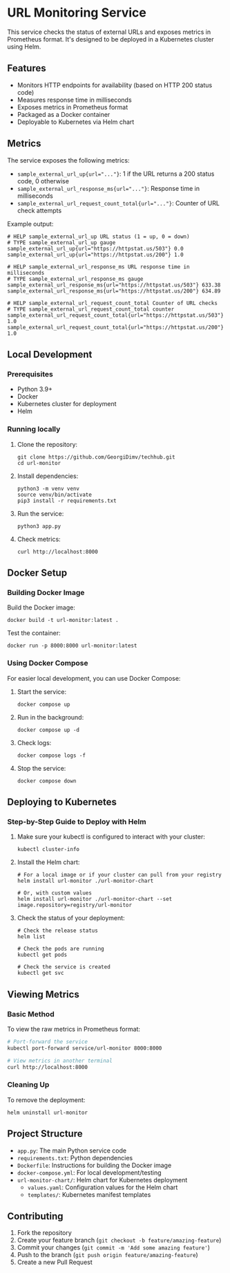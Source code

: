 # URL Monitoring Service

This service checks the status of external URLs and exposes metrics in Prometheus format. It's designed to be deployed in a Kubernetes cluster using Helm.

## Features

- Monitors HTTP endpoints for availability (based on HTTP 200 status code)
- Measures response time in milliseconds
- Exposes metrics in Prometheus format
- Packaged as a Docker container
- Deployable to Kubernetes via Helm chart

## Metrics

The service exposes the following metrics:

- `sample_external_url_up{url="..."}`: 1 if the URL returns a 200 status code, 0 otherwise
- `sample_external_url_response_ms{url="..."}`: Response time in milliseconds
- `sample_external_url_request_count_total{url="..."}`: Counter of URL check attempts

Example output:
```
# HELP sample_external_url_up URL status (1 = up, 0 = down)
# TYPE sample_external_url_up gauge
sample_external_url_up{url="https://httpstat.us/503"} 0.0
sample_external_url_up{url="https://httpstat.us/200"} 1.0

# HELP sample_external_url_response_ms URL response time in milliseconds
# TYPE sample_external_url_response_ms gauge
sample_external_url_response_ms{url="https://httpstat.us/503"} 633.38
sample_external_url_response_ms{url="https://httpstat.us/200"} 634.89

# HELP sample_external_url_request_count_total Counter of URL checks
# TYPE sample_external_url_request_count_total counter
sample_external_url_request_count_total{url="https://httpstat.us/503"} 1.0
sample_external_url_request_count_total{url="https://httpstat.us/200"} 1.0
```

## Local Development

### Prerequisites

- Python 3.9+
- Docker
- Kubernetes cluster for deployment
- Helm

### Running locally

1. Clone the repository:
   ```
   git clone https://github.com/GeorgiDimv/techhub.git
   cd url-monitor
   ```

2. Install dependencies:
   ```
   python3 -m venv venv
   source venv/bin/activate
   pip3 install -r requirements.txt
   ```

3. Run the service:
   ```
   python3 app.py
   ```

4. Check metrics:
   ```
   curl http://localhost:8000
   ```

## Docker Setup

### Building Docker Image

Build the Docker image:

```
docker build -t url-monitor:latest .
```

Test the container:

```
docker run -p 8000:8000 url-monitor:latest
```

### Using Docker Compose

For easier local development, you can use Docker Compose:

1. Start the service:
   ```
   docker compose up
   ```

2. Run in the background:
   ```
   docker compose up -d
   ```

3. Check logs:
   ```
   docker compose logs -f
   ```

4. Stop the service:
   ```
   docker compose down
   ```

## Deploying to Kubernetes

### Step-by-Step Guide to Deploy with Helm

1. Make sure your kubectl is configured to interact with your cluster:
   ```
   kubectl cluster-info
   ```


2. Install the Helm chart:
   ```
   # For a local image or if your cluster can pull from your registry
   helm install url-monitor ./url-monitor-chart
   
   # Or, with custom values
   helm install url-monitor ./url-monitor-chart --set image.repository=registry/url-monitor
   ```

3. Check the status of your deployment:
   ```
   # Check the release status
   helm list
   
   # Check the pods are running
   kubectl get pods
   
   # Check the service is created
   kubectl get svc
   ```

## Viewing Metrics

### Basic Method
To view the raw metrics in Prometheus format:

```bash
# Port-forward the service
kubectl port-forward service/url-monitor 8000:8000

# View metrics in another terminal
curl http://localhost:8000
```

### Cleaning Up

To remove the deployment:

```
helm uninstall url-monitor
```


## Project Structure

- `app.py`: The main Python service code
- `requirements.txt`: Python dependencies
- `Dockerfile`: Instructions for building the Docker image
- `docker-compose.yml`: For local development/testing
- `url-monitor-chart/`: Helm chart for Kubernetes deployment
  - `values.yaml`: Configuration values for the Helm chart
  - `templates/`: Kubernetes manifest templates

## Contributing

1. Fork the repository
2. Create your feature branch (`git checkout -b feature/amazing-feature`)
3. Commit your changes (`git commit -m 'Add some amazing feature'`)
4. Push to the branch (`git push origin feature/amazing-feature`)
5. Create a new Pull Request